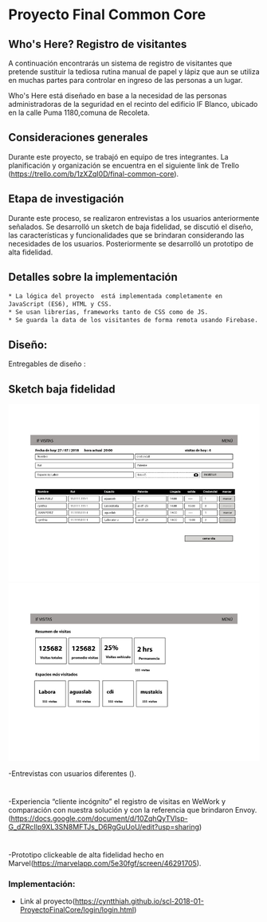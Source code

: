 # Proyecto Final Common Core
## Who's Here? Registro de visitantes
A continuación encontrarás un sistema de registro de visitantes que pretende sustituir la tediosa rutina manual de papel y lápiz que aun se utiliza en muchas partes para controlar en ingreso de las personas a un lugar.

 Who's Here está diseñado en base a la necesidad de las personas administradoras de la seguridad en el recinto del edificio IF Blanco, ubicado en la calle Puma 1180,comuna de Recoleta.

## Consideraciones generales
Durante este proyecto, se trabajó en equipo de tres integrantes. La planificación y organización se encuentra en el siguiente link de Trello (https://trello.com/b/1zXZqI0D/final-common-core). 

## Etapa de investigación

Durante este proceso, se realizaron entrevistas a los usuarios anteriormente señalados. Se desarrolló un sketch de baja fidelidad, se discutió el diseño, las características y funcionalidades que se brindaran considerando las necesidades de los usuarios. Posteriormente se desarrolló un prototipo de alta fidelidad.


## Detalles sobre la implementación

    * La lógica del proyecto  está implementada completamente en JavaScript (ES6), HTML y CSS. 
    * Se usan librerías, frameworks tanto de CSS como de JS.
    * Se guarda la data de los visitantes de forma remota usando Firebase.
    


## Diseño:
Entregables de diseño :

## Sketch baja fidelidad

<img src="/images/1.jpeg" alt="Sketch de Baja Fidelidad"/>
<img src="/images/2.jpeg" alt="Sketch de Baja Fidelidad"/>
    
  -Entrevistas con usuarios diferentes ().
  #
  -Experiencia “cliente incógnito” el registro de visitas en WeWork y comparación con nuestra solución y con la referencia que  brindaron Envoy. (https://docs.google.com/document/d/10ZqhQyTVlsp-G_dZRcIlp9XL3SN8MFTJs_D6RgGuUoU/edit?usp=sharing)
  #
  -Prototipo clickeable de alta fidelidad hecho en Marvel(https://marvelapp.com/5e30fgf/screen/46291705).
    

### Implementación:
   * Link al proyecto(https://cyntthiah.github.io/scl-2018-01-ProyectoFinalCore/login/login.html)




